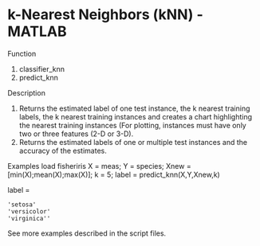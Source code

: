 # k-Nearest Neighbors (kNN) - MATLAB

Function 
1. classifier_knn 
2. predict_knn

Description 
1. Returns the estimated label of one test instance, the k nearest training labels, the k nearest training instances and creates a chart highlighting the nearest training instances (For plotting, instances must have only two or three features (2-D or 3-D).
2. Returns the estimated labels of one or multiple test instances and the accuracy of the estimates.

Examples
load fisheriris
X = meas;
Y = species;
Xnew = [min(X);mean(X);max(X)];
k = 5;
label = predict_knn(X,Y,Xnew,k)

label = 

    'setosa'
    'versicolor'
    'virginica''

See more examples described in the script files.
